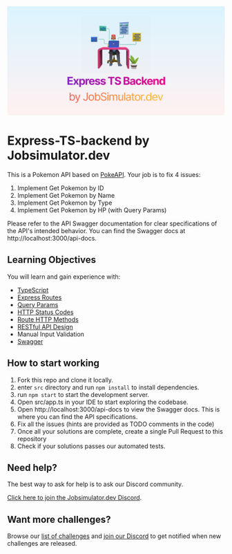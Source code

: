 ![](./image.svg)

# Express-TS-backend by Jobsimulator.dev

This is a Pokemon API based on [PokeAPI](https://pokeapi.co/). Your job is to fix 4 issues:

1. Implement Get Pokemon by ID
1. Implement Get Pokemon by Name
1. Implement Get Pokemon by Type
1. Implement Get Pokemon by HP (with Query Params)

Please refer to the API Swagger documentation for clear specifications of the API's intended behavior. You can find the Swagger docs at http://localhost:3000/api-docs.

## Learning Objectives

You will learn and gain experience with:

- [TypeScript](https://www.typescriptlang.org/)
- [Express Routes](https://expressjs.com/en/guide/routing.html)
- [Query Params](https://expressjs.com/en/api.html#req.params)
- [HTTP Status Codes](https://expressjs.com/en/api.html#res.status)
- [Route HTTP Methods](https://expressjs.com/en/api.html#router.METHOD)
- [RESTful API Design](https://restfulapi.net/)
- Manual Input Validation
- [Swagger](https://swagger.io/)

## How to start working

1. Fork this repo and clone it locally.
1. enter `src` directory and run `npm install` to install dependencies.
1. run `npm start` to start the development server.
1. Open src/app.ts in your IDE to start exploring the codebase.
1. Open http://localhost:3000/api-docs to view the Swagger docs. This is where you can find the API specifications.
1. Fix all the issues (hints are provided as TODO comments in the code)
1. Once all your solutions are complete, create a single Pull Request to this repository
1. Check if your solutions passes our automated tests.

## Need help?

The best way to ask for help is to ask our Discord community.

[Click here to join the Jobsimulator.dev Discord](https://discord.gg/7cAkUcKbjB).

## Want more challenges?

Browse our [list of challenges](https://jobsimulator.gumroad.com/) and [join our Discord](https://discord.gg/6VsSMZaM7q) to get notified when new challenges are released.
